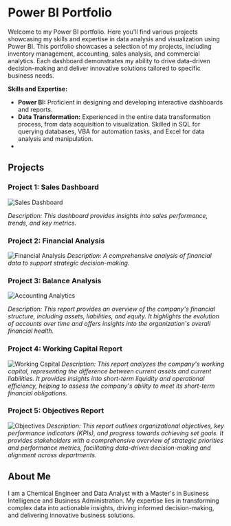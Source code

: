 # Power BI Portfolio
Welcome to my Power BI portfolio. Here you'll find various projects showcasing my skills and expertise in data analysis and visualization using Power BI. 
This portfolio showcases a selection of my projects, including inventory management, accounting, sales analysis, and commercial analytics. Each dashboard demonstrates my ability to drive data-driven decision-making and deliver innovative solutions tailored to specific business needs.

**Skills and Expertise:**
- **Power BI:** Proficient in designing and developing interactive dashboards and reports.
- **Data Transformation:** Experienced in the entire data transformation process, from data acquisition to visualization. Skilled in SQL for querying databases, VBA for automation tasks, and Excel for data analysis and manipulation.
- 
## Projects

### Project 1: Sales Dashboard
![Sales Dashboard](https://i.imgur.com/lfMUZAM.jpeg)

*Description: This dashboard provides insights into sales performance, trends, and key metrics.*

### Project 2: Financial Analysis
![Financial Analysis](https://i.imgur.com/DijOSOE.jpeg)
*Description: A comprehensive analysis of financial data to support strategic decision-making.*

### Project 3: Balance Analysis
![Accounting Analytics](https://i.imgur.com/7g5OqMP.jpeg)

*Description: This report provides an overview of the company's financial structure, including assets, liabilities, and equity. It highlights the evolution of accounts over time and offers insights into the organization's overall financial health.*

### Project 4: Working Capital Report
![Working Capital](https://i.imgur.com/9aAyleJ.jpeg)
*Description: This report analyzes the company's working capital, representing the difference between current assets and current liabilities. It provides insights into short-term liquidity and operational efficiency, helping to assess the company's ability to meet its short-term financial obligations.*

###  Project 5: Objectives Report
![Objectives](https://i.imgur.com/Y3Xa3qe.jpeg)
*Description: This report outlines organizational objectives, key performance indicators (KPIs), and progress towards achieving set goals. It provides stakeholders with a comprehensive overview of strategic priorities and performance metrics, facilitating data-driven decision-making and alignment across departments.*

## About Me

I am a Chemical Engineer and Data Analyst with a Master's in Business Intelligence and Business Administration. My expertise lies in transforming complex data into actionable insights, driving informed decision-making, and delivering innovative business solutions.
